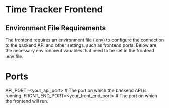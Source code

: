 # Time Tracker Frontend

## Environment File Requirements

The frontend requires an environment file (.env) to configure the connection to the backend API and other settings, such as frontend ports. Below are the necessary environment variables that need to be set in the frontend .env file.

# Ports
API_PORT=<your_api_port>                # The port on which the backend API is running.
FRONT_END_PORT=<your_front_end_port>    # The port on which the frontend will run.

